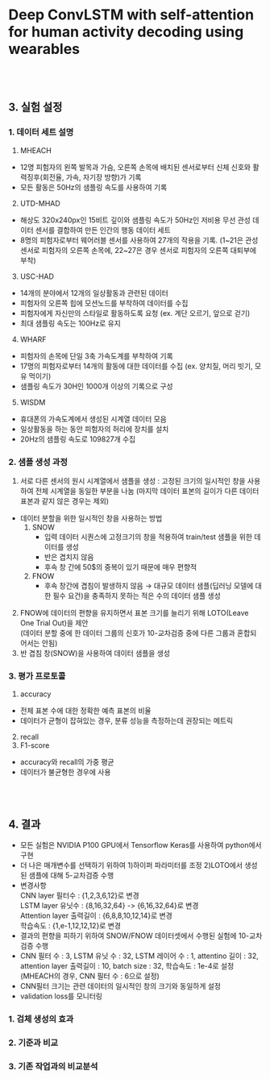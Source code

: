 # Deep ConvLSTM with self-attention for human activity decoding using wearables

<br/></br>
## **3. 실험 설정**
### **1. 데이터 세트 설명**
1. MHEACH  
  - 12명 피험자의 왼쪽 발목과 가슴, 오른쪽 손목에 배치된 센서로부터 신체 신호와 활력징후(회전율, 가속, 자기장 방향)가 기록
  - 모든 활동은 50Hz의 샘플링 속도를 사용하여 기록
2. UTD-MHAD
  - 해상도 320x240px인 15비트 깊이와 샘플링 속도가 50Hz인 저비용 무선 관성 데이터 센서를 결합하여 만든 인간의 행동 데이터 세트
  - 8명의 피험자로부터 웨어러블 센서를 사용하여 27개의 작용을 기록. (1~21은 관성센서로 피험자의 오른쪽 손목에, 22~27은 경우 센서로 피험자의 오른쪽 대퇴부에 부착)
3. USC-HAD
  - 14개의 분야에서 12개의 일상활동과 관련된 데이터
  - 피험자의 오른쪽 힙에 모션노드를 부착하여 데이터를 수집
  - 피험자에게 자신만의 스타일로 활동하도록 요청 (ex. 계단 오르기, 앞으로 걷기)
  - 최대 샘플링 속도는 100Hz로 유지
4. WHARF
  - 피험자의 손목에 단일 3축 가속도계를 부착하여 기록
  - 17명의 피험자로부터 14개의 활동에 대한 데이터를 수집 (ex. 양치질, 머리 빗기, 모유 먹이기)
  - 샘플링 속도가 30H인 1000개 이상의 기록으로 구성
5. WISDM
  - 휴대폰의 가속도계에서 생성된 시계열 데이터 모음
  - 일상활동을 하는 동안 피험자의 허리에 장치를 설치
  - 20Hz의 샘플링 속도로 109827개 수집

### **2. 샘플 생성 과정**
1. 서로 다른 센서의 원시 시계열에서 샘플을 생성 : 고정된 크기의 일시적인 창을 사용하여 전체 시계열을 동일한 부분을 나눔 (마지막 데이터 표본의 길이가 다른 데이터 표본과 같지 않은 경우는 제외)  

  - 데이터 분할을 위한 일시적인 창을 사용하는 방법
    1. SNOW
        - 입력 데이터 시퀀스에 고정크기의 창을 적용하여 train/test 샘플을 위한 데이터를 생성
        - 반은 겹치지 않음
        - 후속 창 간에 50$의 중복이 있기 때문에 매우 편향적  
    2. FNOW
        - 후속 창간에 겹침이 발생하지 않음 → 대규모 데이터 샘플(딥러닝 모델에 대한 필수 요건)을 충족하지 못하는 적은 수의 데이터 샘플 생성   
        
2. FNOW에 데이터의 편향을 유지하면서 표본 크기를 늘리기 위해 LOTO(Leave One Trial Out)을 제안  
  (데이터 분할 중에 한 데이터 그룹의 신호가 10-교차검증 중에 다른 그룹과 혼합되어서는 안됨)
3. 반 겹침 창(SNOW)을 사용하여 데이터 샘플을 생성

### **3. 평가 프로토콜**
1. accuracy
  - 전체 표본 수에 대한 정확한 예측 표본의 비율
  - 데이터가 균형이 잡혀있는 경우, 분류 성능을 측정하는데 권장되는 메트릭
2. recall
3. F1-score
  - accuracy와 recall의 가중 평균
  - 데이터가 불균형한 경우에 사용
  
<br/></br>
## **4. 결과**
- 모든 실험은 NVIDIA P100 GPU에서 Tensorflow Keras를 사용하여 python에서 구현
- 더 나은 매개변수를 선택하기 위하여 1)하이퍼 파라미터를 조정   2)LOTO에서 생성된 샘플에 대해 5-교차검증 수행
- 변경사항  
    CNN layer 필터수 : {1,2,3,6,12}로 변경  
    LSTM layer 유닛수 : {8,16,32,64} -> {6,16,32,64}로 변경  
    Attention layer 출력길이 : {6,8,8,10,12,14}로 변경  
    학습속도 : {1,e-1,12,12,12}로 변경  
- 결과의 편향을 피하기 위하여 SNOW/FNOW 데이터셋에서 수행된 실험에 10-교차검증 수행
- CNN 필터 수 : 3, LSTM 유닛 수 : 32, LSTM 레이어 수 : 1, attentino 길이 : 32, attention layer 출력길이 : 10, batch size : 32, 학습속도 : 1e-4로 설정 (MHEACH의 경우, CNN 필터 수 : 6으로 설정)
- CNN필터 크기는 관련 데이터의 일시적인 창의 크기와 동일하게 설정
- validation loss를 모니터링

### **1. 검체 생성의 효과**

### **2. 기준과 비교**

### **3. 기존 작업과의 비교분석**
